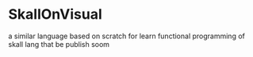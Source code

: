 # SkallOnVisual
a similar language based on scratch for learn functional programming  of skall lang that be publish soom
